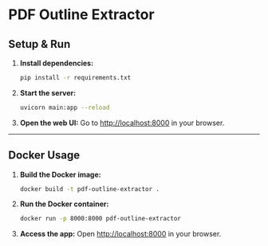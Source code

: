# PDF Outline Extractor

## Setup & Run

1. **Install dependencies:**
   ```sh
   pip install -r requirements.txt
   ```

2. **Start the server:**
   ```sh
   uvicorn main:app --reload
   ```

3. **Open the web UI:**
   Go to [http://localhost:8000](http://localhost:8000) in your browser.

---

## Docker Usage

1. **Build the Docker image:**
   ```sh
   docker build -t pdf-outline-extractor .
   ```

2. **Run the Docker container:**
   ```sh
   docker run -p 8000:8000 pdf-outline-extractor
   ```

3. **Access the app:**
   Open [http://localhost:8000](http://localhost:8000) in your browser. 